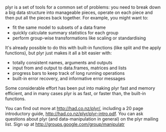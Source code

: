 plyr is a set of tools for a common set of problems: you need to break down a big data structure into manageable pieces, operate on each piece and then put all the pieces back together.  For example, you might want to:

  * fit the same model to subsets of a data frame
  * quickly calculate summary statistics for each group
  * perform group-wise transformations like scaling or standardising

It's already possible to do this with built-in functions (like split and the apply functions), but plyr just makes it all a bit easier with:

  * totally consistent names, arguments and outputs
  * input from and output to data.frames, matrices and lists
  * progress bars to keep track of long running operations
  * built-in error recovery, and informative error messages

Some considerable effort has been put into making plyr fast and memory efficient, and in many cases plyr is as fast, or faster than, the built-in functions.

You can find out more at http://had.co.nz/plyr/, including a 20 page introductory guide, http://had.co.nz/plyr/plyr-intro.pdf.  You can ask questions about plyr (and data-manipulation in general) on the plyr mailing list. Sign up at http://groups.google.com/group/manipulatr
